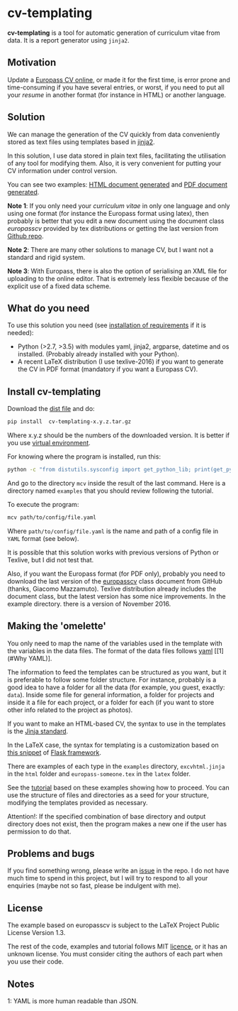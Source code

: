 # cv-templating

**cv-templating** is a tool for automatic generation of curriculum vitae from data. It is a report generator using `jinja2`.

## Motivation

Update a [Europass CV online](https://europass.cedefop.europa.eu/editors/en/cv/compose), or made it for the first time, is error prone and time-consuming if you have several entries, or worst, if you need to put all your *resume* in another format (for instance in HTML) or another language.

## Solution

We can manage the generation of the CV quickly from data conveniently stored as text files using templates based in [jinja2](http://jinja.pocoo.org/docs/dev/).

In this solution, I use data stored in plain text files, facilitating the utilisation of any tool for modifying them. Also, it is very convenient for putting your CV information under control version.

You can see two examples: [HTML document generated](Someone.html) and [PDF document generated](Someone.pdf).

**Note 1**: If you only need your *curriculum vitae* in only one language and only using one format (for instance the Europass format using latex), then probably is better that you edit a new document using the document class *europasscv* provided by tex distributions or getting the last version from [Github repo](https://github.com/gmazzamuto/europasscv).

**Note 2**: There are many other solutions to manage CV, but I want not a standard and rigid system.

**Note 3**: With Europass, there is also the option of serialising an XML file for uploading to the online editor. That is extremely less flexible because of the explicit use of a fixed data scheme.

## What do you need

To use this solution you need (see [installation of requirements](requirements.html) if it is needed):

- Python (>2.7, >3.5) with modules yaml, jinja2, argparse, datetime and os installed. (Probably already installed with your Python).
- A recent LaTeX distribution (I use texlive-2016) if you want to generate the CV in PDF format (mandatory if you want a Europass CV).

## Install cv-templating

Download the [dist file](https://github.com/victe/cv-templating/releases) and do:

```sh
pip install  cv-templating-x.y.z.tar.gz
```

Where x.y.z should be the numbers of the downloaded version. It is better if you use [virtual environment](https://virtualenv.pypa.io/en/stable/).

For knowing where the program is installed, run this:

```sh
python -c "from distutils.sysconfig import get_python_lib; print(get_python_lib())"
```

And go to the directory `mcv` inside the result of the last command. Here is a directory named `examples` that you should review following the tutorial.

To execute the program:

```sh
mcv path/to/config/file.yaml
```

Where `path/to/config/file.yaml` is the name and path of a config file in `YAML` format (see below).

It is possible that this solution works with previous versions of Python or Texlive, but I did not test that.

Also, if you want the Europass format (for PDF only), probably you need to download the last version of the [europasscv](https://github.com/gmazzamuto/europasscv) class document from GitHub (thanks, Giacomo Mazzamuto). Texlive distribution already includes the document class, but the latest version has some nice improvements. In the example directory. there is a version of November 2016.

## Making the 'omelette'

You only need to map the name of the variables used in the template with the variables in the data files. The format of the data files follows [yaml](http://www.yaml.org/refcard.html) \[[1](#Why YAML)\].

The information to feed the templates can be structured as you want, but it is preferable to follow some folder structure. For instance, probably is a good idea to have a folder for all the data (for example, you guest, exactly: `data`). Inside some file for general information, a folder for projects and inside it a file for each project, or a folder for each (if you want to store other info related to the project as photos).

If you want to make an HTML-based CV, the syntax to use in the templates is the [Jinja standard](http://jinja.pocoo.org/docs/dev/templates/).

In the LaTeX case, the syntax for templating is a customization based on [this snippet](http://flask.pocoo.org/snippets/55/) of [Flask framework](http://flask.pocoo.org/).

There are examples of each type in the `examples` directory, `excvhtml.jinja` in the `html` folder and `europass-someone.tex` in the `latex` folder.

See the [tutorial](tutorial.html) based on these examples showing how to proceed. You can use the structure of files and directories as a seed for your structure, modifying the templates provided as necessary.

Attention!: If the specified combination of base directory and output directory does not exist, then the program makes a new one if the user has permission to do that.

## Problems and bugs

If you find something wrong, please write an [issue](https://github.com/victe/cv-templating/issues) in the repo. I do not have much time to spend in this project, but I will try to respond to all your enquiries (maybe not so fast, please be indulgent with me).

## License

The example based on europasscv is subject to the LaTeX Project Public License Version 1.3.

The rest of the code, examples and tutorial follows MIT [licence](license.html), or it has an unknown license. You must consider citing the authors of each part when you use their code.

## Notes

<a name="Why YAML">1</a>: YAML is more human readable than JSON.

<script>
  (function(i,s,o,g,r,a,m){i['GoogleAnalyticsObject']=r;i[r]=i[r]||function(){
  (i[r].q=i[r].q||[]).push(arguments)},i[r].l=1*new Date();a=s.createElement(o),
  m=s.getElementsByTagName(o)[0];a.async=1;a.src=g;m.parentNode.insertBefore(a,m)
  })(window,document,'script','https://www.google-analytics.com/analytics.js','ga');

  ga('create', 'UA-82399329-2', 'auto');
  ga('send', 'pageview');

</script>